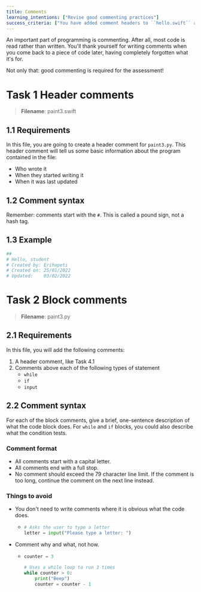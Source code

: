 ```yaml
---
title: Comments
learning_intentions: ["Revise good commenting practices"]
success_criteria: ["You have added comment headers to ``hello.swift`` and ``paint3.swift``"]
---
```


An important part of programming is commenting. After all, most code is read rather than written. You'll thank yourself for writing comments when you come back to a piece of code later, having completely forgotten what it's for.

Not only that: good commenting is required for the assessment!

# Task 1 Header comments

> **Filename**: paint3.swift

## 1.1 Requirements

In this file, you are going to create a header comment for ``paint3.py``. This header comment will tell us some basic information about the program contained in the file:
	
- Who wrote it
- When they started writing it
- When it was last updated

## 1.2 Comment syntax

Remember: comments start with the ``#``. This is called a pound sign, not a hash tag.

## 1.3 Example

```python
##
# Hello, student
# Created by: Erihapeti
# Created on: 25/01/2022
# Updated:    03/02/2022
```

# Task 2 Block comments

> **Filename**: paint3.py

## 2.1 Requirements

In this file, you will add the following comments:
	
1. A header comment, like Task 4.1
2. Comments above each of the following types of statement
	- ``while``
	- ``if``
    - ``input``

## 2.2 Comment syntax

For each of the block comments, give a brief, one-sentence description of what the code block does. For ``while`` and ``if`` blocks, you could also describe what the condition tests.

### Comment format

- All comments start with a capital letter.
- All comments end with a full stop.
- No comment should exceed the 79 character line limit. If the comment is too long, continue the comment on the next line instead.
	
### Things to avoid

- You don't need to write comments where it is obvious what the code does.
  - ```python
    # Asks the user to type a letter
    letter = input("Please type a letter: ")
    ```
- Comment why and what, not how.
  - ```python
    counter = 3

	# Uses a while loop to run 3 times
	while counter > 0:
	    print("Beep")
	    counter = counter - 1
    ```